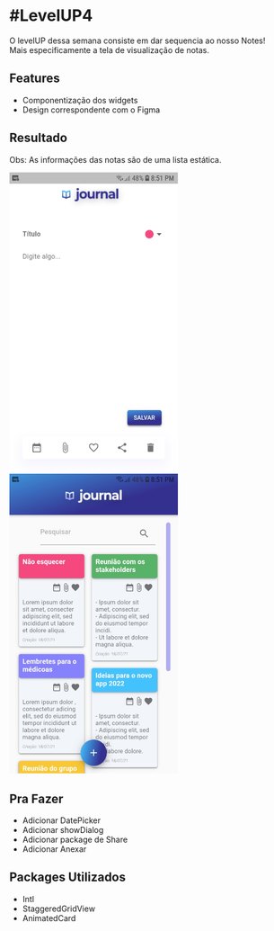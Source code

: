 # #LevelUP4

O levelUP dessa semana consiste em dar sequencia ao nosso Notes!<br />Mais especificamente a tela de visualização de notas.

## Features

- Componentização dos widgets
- Design correspondente com o Figma

## Resultado

Obs: As informações das notas são de uma lista estática.

<p float="left">
    <img src="./screenshots/new_note.jpg" width=300>
    <img src="./screenshots/notes_list.jpg" width=300>
</p>

## Pra Fazer

- Adicionar DatePicker
- Adicionar showDialog
- Adicionar package de Share
- Adicionar Anexar

## Packages Utilizados

- Intl
- StaggeredGridView
- AnimatedCard
